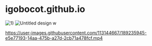 # igobocot.github.io


![1)](https://user-images.githubusercontent.com/113144667/189237351-fae45088-f531-449e-b6eb-a40c0e9db0bf.jpg)
![Untitled design w](https://user-images.githubusercontent.com/113144667/189245024-e84de366-9ea5-485e-8080-eb71a6744aa9.png)


https://user-images.githubusercontent.com/113144667/189235945-e5e77193-14aa-475b-a27d-2cb71a478fcf.mp4

